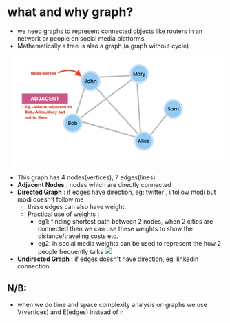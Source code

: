 # what and why graph?

- we need graphs to represent connected objects like routers in an network or people on social media platforms.
- Mathematically a tree is also a graph (a graph without cycle)

![](./screenshots/how_graph_looks.png)

- This graph has 4 nodes(vertices), 7 edges(lines)
- **Adjacent Nodes** : nodes which are directly connected
- **Directed Graph** : if edges have direction, eg: twitter , i follow modi but modi doesn't follow me
  - these edges can also have weight.
  - Practical use of weights :
    - eg1: finding shortest path between 2 nodes, when 2 cities are connected then we can use these weights to show the distance/traveling costs etc.
    - eg2: in social media weights can be used to represent the how 2 people frequently talks
      ![](./screenshots/directed_graph_weight.png)
- **Undirected Graph** : if edges doesn't have direction, eg: linkedin connection

## N/B:

- when we do time and space complexity analysis on graphs we use V(vertices) and E(edges) instead of n

